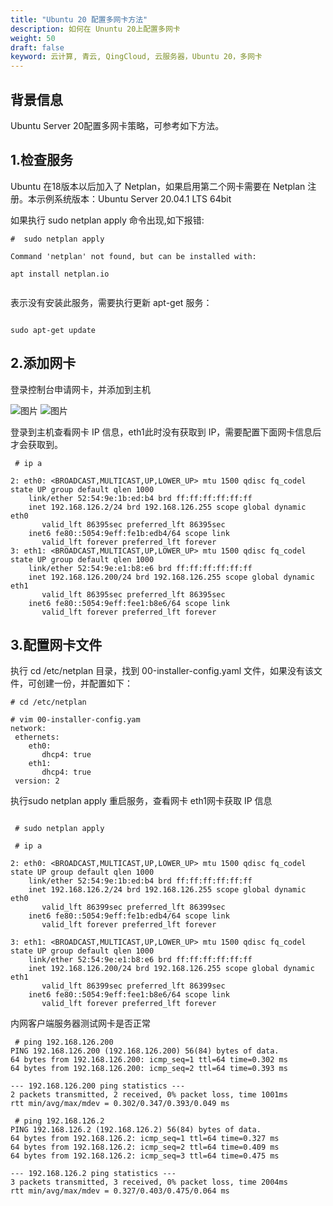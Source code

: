 ```yaml
---
title: "Ubuntu 20 配置多网卡方法"
description: 如何在 Ununtu 20上配置多网卡
weight: 50
draft: false
keyword: 云计算, 青云, QingCloud, 云服务器，Ubuntu 20，多网卡
---
```

## 背景信息

Ubuntu Server 20配置多网卡策略，可参考如下方法。

## 1.检查服务

Ubuntu 在18版本以后加入了 Netplan，如果启用第二个网卡需要在 Netplan 注册。本示例系统版本：Ubuntu Server 20.04.1 LTS 64bit

如果执行 sudo netplan apply 命令出现,如下报错:

```
#  sudo netplan apply

Command 'netplan' not found, but can be installed with:

apt install netplan.io


```

表示没有安装此服务，需要执行更新 apt-get 服务：

```

sudo apt-get update

```

## 2.添加网卡

登录控制台申请网卡，并添加到主机


![图片](../../_images/ubuntu20_1.png)
![图片](../../_images/ubuntu20_2.png)

登录到主机查看网卡 IP 信息，eth1此时没有获取到 IP，需要配置下面网卡信息后才会获取到。

```
 # ip a
 
2: eth0: <BROADCAST,MULTICAST,UP,LOWER_UP> mtu 1500 qdisc fq_codel state UP group default qlen 1000
    link/ether 52:54:9e:1b:ed:b4 brd ff:ff:ff:ff:ff:ff
    inet 192.168.126.2/24 brd 192.168.126.255 scope global dynamic eth0
       valid_lft 86395sec preferred_lft 86395sec
    inet6 fe80::5054:9eff:fe1b:edb4/64 scope link 
       valid_lft forever preferred_lft forever
3: eth1: <BROADCAST,MULTICAST,UP,LOWER_UP> mtu 1500 qdisc fq_codel state UP group default qlen 1000
    link/ether 52:54:9e:e1:b8:e6 brd ff:ff:ff:ff:ff:ff
    inet 192.168.126.200/24 brd 192.168.126.255 scope global dynamic eth1
       valid_lft 86395sec preferred_lft 86395sec
    inet6 fe80::5054:9eff:fee1:b8e6/64 scope link 
       valid_lft forever preferred_lft forever

```



## 3.配置网卡文件

执行 cd /etc/netplan 目录，找到 00-installer-config.yaml 文件，如果没有该文件，可创建一份，并配置如下：

```
# cd /etc/netplan

# vim 00-installer-config.yam
network:
 ethernets:
    eth0:
       dhcp4: true
    eth1:
       dhcp4: true
 version: 2

```

执行sudo netplan apply 重启服务，查看网卡 eth1网卡获取 IP 信息

```

 # sudo netplan apply

 # ip a

2: eth0: <BROADCAST,MULTICAST,UP,LOWER_UP> mtu 1500 qdisc fq_codel state UP group default qlen 1000
    link/ether 52:54:9e:1b:ed:b4 brd ff:ff:ff:ff:ff:ff
    inet 192.168.126.2/24 brd 192.168.126.255 scope global dynamic eth0
       valid_lft 86399sec preferred_lft 86399sec
    inet6 fe80::5054:9eff:fe1b:edb4/64 scope link 
       valid_lft forever preferred_lft forever
       
3: eth1: <BROADCAST,MULTICAST,UP,LOWER_UP> mtu 1500 qdisc fq_codel state UP group default qlen 1000
    link/ether 52:54:9e:e1:b8:e6 brd ff:ff:ff:ff:ff:ff
    inet 192.168.126.200/24 brd 192.168.126.255 scope global dynamic eth1
       valid_lft 86399sec preferred_lft 86399sec
    inet6 fe80::5054:9eff:fee1:b8e6/64 scope link 
       valid_lft forever preferred_lft forever

```

内网客户端服务器测试网卡是否正常

```
 # ping 192.168.126.200
PING 192.168.126.200 (192.168.126.200) 56(84) bytes of data.
64 bytes from 192.168.126.200: icmp_seq=1 ttl=64 time=0.302 ms
64 bytes from 192.168.126.200: icmp_seq=2 ttl=64 time=0.393 ms

--- 192.168.126.200 ping statistics ---
2 packets transmitted, 2 received, 0% packet loss, time 1001ms
rtt min/avg/max/mdev = 0.302/0.347/0.393/0.049 ms

 # ping 192.168.126.2
PING 192.168.126.2 (192.168.126.2) 56(84) bytes of data.
64 bytes from 192.168.126.2: icmp_seq=1 ttl=64 time=0.327 ms
64 bytes from 192.168.126.2: icmp_seq=2 ttl=64 time=0.409 ms
64 bytes from 192.168.126.2: icmp_seq=3 ttl=64 time=0.475 ms

--- 192.168.126.2 ping statistics ---
3 packets transmitted, 3 received, 0% packet loss, time 2004ms
rtt min/avg/max/mdev = 0.327/0.403/0.475/0.064 ms
```

